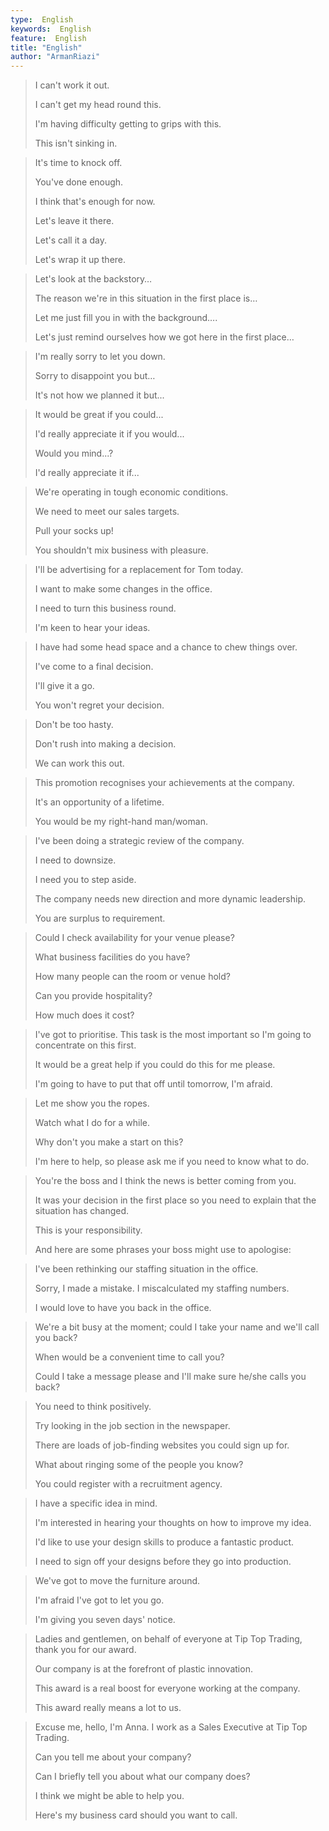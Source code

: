 ```yaml
---
type:  English
keywords:  English
feature:  English
title: "English"
author: "ArmanRiazi"
---
```

> I can't work it out.
> 
> I can't get my head round this.
> 
> I'm having difficulty getting to grips with this.
> 
> This isn't sinking in.


 
> It's time to knock off.
> 
> You've done enough.
> 
> I think that's enough for now.
> 
> Let's leave it there.
> 
> Let's call it a day.
> 
> Let's wrap it up there.
> 



> Let's look at the backstory…
> 
> The reason we're in this situation in the first place is…
> 
> Let me just fill you in with the background….
> 
> Let's just remind ourselves how we got here in the first place…
>



> I'm really sorry to let you down.
> 
> Sorry to disappoint you but…
> 
> It's not how we planned it but...
>



> It would be great if you could...
> 
> I'd really appreciate it if you would...
> 
> Would you mind...?
> 
> I'd really appreciate it if...
> 



> We're operating in tough economic conditions.
> 
> We need to meet our sales targets.
> 
> Pull your socks up!
> 
> You shouldn't mix business with pleasure.
> 



> I'll be advertising for a replacement for Tom today.
> 
> I want to make some changes in the office.
> 
> I need to turn this business round.
> 
> I'm keen to hear your ideas.
> 



> I have had some head space and a chance to chew things over.
> 
> I've come to a final decision.
> 
> I'll give it a go.
> 
> You won't regret your decision.
> 



> Don't be too hasty.
> 
> Don't rush into making a decision.
> 
> We can work this out.
> 


> This promotion recognises your achievements at the company.
> 
> It's an opportunity of a lifetime.
> 
> You would be my right-hand man/woman.
> 



> I've been doing a strategic review of the company.
> 
> I need to downsize.
> 
> I need you to step aside.
> 
> The company needs new direction and more dynamic leadership.
> 
> You are surplus to requirement.
> 



> Could I check availability for your venue please?
> 
> What business facilities do you have?
> 
> How many people can the room or venue hold?
> 
> Can you provide hospitality?
> 
> How much does it cost?
> 



> I've got to prioritise. This task is the most important so I'm going to concentrate on this first.
> 
> It would be a great help if you could do this for me please.
> 
> I'm going to have to put that off until tomorrow, I'm afraid.
> 



> Let me show you the ropes.
> 
> Watch what I do for a while.
> 
> Why don't you make a start on this?
> 
> I'm here to help, so please ask me if you need to know what to do.
> 



> You're the boss and I think the news is better coming from you.
> 
> It was your decision in the first place so you need to explain that the situation has changed.
> 
> This is your responsibility.
> 
> And here are some phrases your boss might use to apologise:
> 



> I've been rethinking our staffing situation in the office.
> 
> Sorry, I made a mistake. I miscalculated my staffing numbers.
> 
> I would love to have you back in the office.
> 



> We're a bit busy at the moment; could I take your name and we'll call you back?
> 
> When would be a convenient time to call you?
> 
> Could I take a message please and I'll make sure he/she calls you back?
> 

> You need to think positively.
> 
> Try looking in the job section in the newspaper.
> 
> There are loads of job-finding websites you could sign up for.
> 
> What about ringing some of the people you know?
> 
> You could register with a recruitment agency.
> 



> I have a specific idea in mind.
> 
> I'm interested in hearing your thoughts on how to improve my idea.
> 
> I'd like to use your design skills to produce a fantastic product.
> 
> I need to sign off your designs before they go into production.
> 



> We've got to move the furniture around.
> 
> I'm afraid I've got to let you go.
> 
> I'm giving you seven days' notice.
> 



> Ladies and gentlemen, on behalf of everyone at Tip Top Trading, thank you for our award.
> 
> Our company is at the forefront of plastic innovation.
> 
> This award is a real boost for everyone working at the company.
> 
> This award really means a lot to us.
> 



> Excuse me, hello, I'm Anna. I work as a Sales Executive at Tip Top Trading.
> 
> Can you tell me about your company?
> 
> Can I briefly tell you about what our company does?
> 
> I think we might be able to help you.
> 
> Here's my business card should you want to call.



